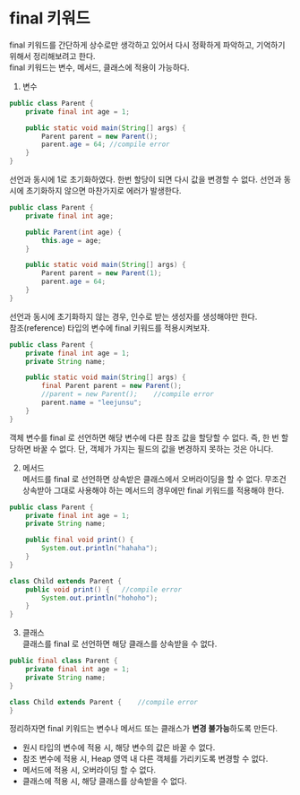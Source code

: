 # final 키워드
final 키워드를 간단하게 상수로만 생각하고 있어서 다시 정확하게 파악하고, 기억하기 위해서 정리해보려고 한다.  
final 키워드는 변수, 메서드, 클래스에 적용이 가능하다. 

1. 변수
```java
public class Parent {
    private final int age = 1;

    public static void main(String[] args) {
        Parent parent = new Parent();
        parent.age = 64; //compile error
    }
}
```
선언과 동시에 1로 초기화하였다. 한번 할당이 되면 다시 값을 변경할 수 없다. 선언과 동시에 초기화하지 않으면 마찬가지로 에러가 발생한다.
```java
public class Parent {
    private final int age;

    public Parent(int age) {
        this.age = age;
    }

    public static void main(String[] args) {
        Parent parent = new Parent(1);
        parent.age = 64;
    }
}
```
선언과 동시에 초기화하지 않는 경우, 인수로 받는 생성자를 생성해야만 한다.  
참조(reference) 타입의 변수에 final 키워드를 적용시켜보자.
```java
public class Parent {
    private final int age = 1;
    private String name;

    public static void main(String[] args) {
        final Parent parent = new Parent();
        //parent = new Parent();    //compile error
        parent.name = "leejunsu";
    }
}
```
객체 변수를 final 로 선언하면 해당 변수에 다른 참조 값을 할당할 수 없다. 즉, 한 번 할당하면 바꿀 수 없다. 단, 객체가 가지는 필드의 값을 변경하지 못하는 것은 아니다.

2. 메서드  
메서드를 final 로 선언하면 상속받은 클래스에서 오버라이딩을 할 수 없다. 무조건 상속받아 그대로 사용해야 하는 메서드의 경우에만 final 키워드를 적용해야 한다.
```java
public class Parent {
    private final int age = 1;
    private String name;

    public final void print() {
        System.out.println("hahaha");
    }
}

class Child extends Parent {
    public void print() {   //compile error
        System.out.println("hohoho");
    }
}
```

3. 클래스  
클래스를 final 로 선언하면 해당 클래스를 상속받을 수 없다.
```java
public final class Parent {
    private final int age = 1;
    private String name;
}

class Child extends Parent {    //compile error
}
```

정리하자면 final 키워드는 변수나 메서드 또는 클래스가 **변경 불가능**하도록 만든다.  
- 원시 타입의 변수에 적용 시, 해당 변수의 값은 바꿀 수 없다. 
- 참조 변수에 적용 시, Heap 영역 내 다른 객체를 가리키도록 변경할 수 없다.
- 메서드에 적용 시, 오버라이딩 할 수 없다.
- 클래스에 적용 시, 해당 클래스를 상속받을 수 없다.  